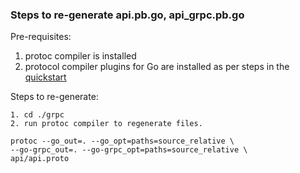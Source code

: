 ### Steps to re-generate api.pb.go, api_grpc.pb.go

Pre-requisites:

1. protoc compiler is installed
2. protocol compiler plugins for Go are installed as per steps in the [quickstart][1]

Steps to re-generate:

```
1. cd ./grpc
2. run protoc compiler to regenerate files. 

protoc --go_out=. --go_opt=paths=source_relative \
--go-grpc_out=. --go-grpc_opt=paths=source_relative \
api/api.proto
```

[1]: https://grpc.io/docs/languages/go/quickstart/ 



